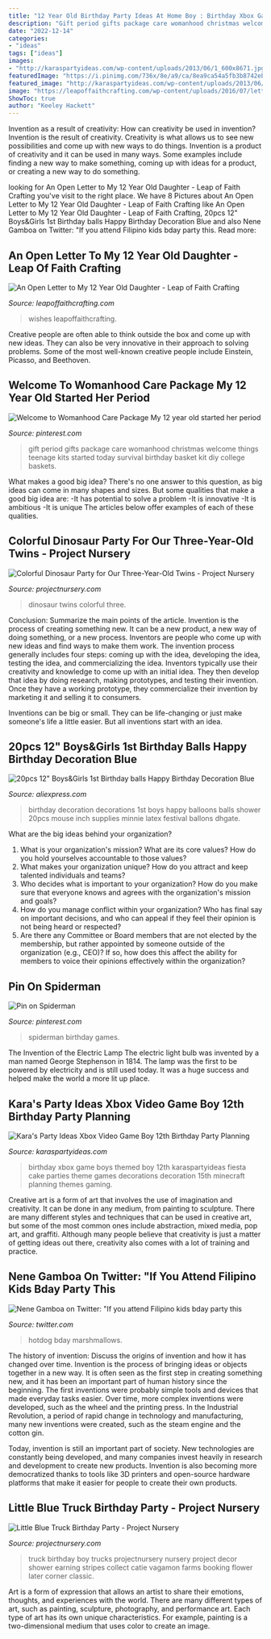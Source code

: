 ```yaml
---
title: "12 Year Old Birthday Party Ideas At Home Boy : Birthday Xbox Game Boys Themed Boy 12th Karaspartyideas Fiesta Cake Parties Theme Games Decorations Decoration 15th Minecraft Planning Themes Gaming"
description: "Gift period gifts package care womanhood christmas welcome things teenage kits started today survival birthday basket kit diy college baskets"
date: "2022-12-14"
categories:
- "ideas"
tags: ["ideas"]
images:
- "http://karaspartyideas.com/wp-content/uploads/2013/06/1_600x8671.jpg"
featuredImage: "https://i.pinimg.com/736x/8e/a9/ca/8ea9ca54a5fb3b8742eb2b36523d33a4--spiderman-birthday-ideas-spiderman-party-games.jpg"
featured_image: "http://karaspartyideas.com/wp-content/uploads/2013/06/1_600x8671.jpg"
image: "https://leapoffaithcrafting.com/wp-content/uploads/2016/07/letter.jpg"
ShowToc: true
author: "Keeley Hackett"
---
```



Invention as a result of creativity: How can creativity be used in invention?
Invention is the result of creativity. Creativity is what allows us to see new possibilities and come up with new ways to do things. Invention is a product of creativity and it can be used in many ways. Some examples include finding a new way to make something, coming up with ideas for a product, or creating a new way to do something.

	

		
looking for An Open Letter to My 12 Year Old Daughter - Leap of Faith Crafting you've visit to the right place. We have 8 Pictures about An Open Letter to My 12 Year Old Daughter - Leap of Faith Crafting like An Open Letter to My 12 Year Old Daughter - Leap of Faith Crafting, 20pcs 12&quot; Boys&amp;Girls 1st Birthday balls Happy Birthday Decoration Blue and also Nene Gamboa on Twitter: &quot;If you attend Filipino kids bday party this. Read more:
		
    
## An Open Letter To My 12 Year Old Daughter - Leap Of Faith Crafting

<img loading=lazy src="https://leapoffaithcrafting.com/wp-content/uploads/2016/07/letter.jpg" onerror="this.onerror=null;this.src='https://tse2.mm.bing.net/th?id=OIP._81IrLR590XnxHmVFob_pAHaL2&amp;pid=15.1';" alt="An Open Letter to My 12 Year Old Daughter - Leap of Faith Crafting">

_Source: leapoffaithcrafting.com_

>wishes leapoffaithcrafting. 

	

Creative people are often able to think outside the box and come up with new ideas. They can also be very innovative in their approach to solving problems. Some of the most well-known creative people include Einstein, Picasso, and Beethoven.

    
## Welcome To Womanhood Care Package My 12 Year Old Started Her Period

<img loading=lazy src="https://i.pinimg.com/736x/17/09/2f/17092f97f782aae66544d8cdfdf03ecf---year-old-girl-gifts--year-old-girl-birthday-party-ideas.jpg?b=t" onerror="this.onerror=null;this.src='https://tse4.mm.bing.net/th?id=OIP._DWbK4UU9m68XviDCG6JagHaJ3&amp;pid=15.1';" alt="Welcome to Womanhood Care Package My 12 year old started her period">

_Source: pinterest.com_

>gift period gifts package care womanhood christmas welcome things teenage kits started today survival birthday basket kit diy college baskets. 

	

What makes a good big idea?
There's no one answer to this question, as big ideas can come in many shapes and sizes. But some qualities that make a good big idea are: 
-It has potential to solve a problem
-It is innovative
-It is ambitious
-It is unique 
The articles below offer examples of each of these qualities.

    
## Colorful Dinosaur Party For Our Three-Year-Old Twins - Project Nursery

<img loading=lazy src="https://projectnursery.com/wp-content/uploads/2012/09/DSC027751-683x1024.jpg" onerror="this.onerror=null;this.src='https://tse2.mm.bing.net/th?id=OIP.nbbk5ZYnr_X4fl7waSE3cgDMEy&amp;pid=15.1';" alt="Colorful Dinosaur Party for Our Three-Year-Old Twins - Project Nursery">

_Source: projectnursery.com_

>dinosaur twins colorful three. 

	

Conclusion: Summarize the main points of the article.
Invention is the process of creating something new. It can be a new product, a new way of doing something, or a new process. Inventors are people who come up with new ideas and find ways to make them work.
The invention process generally includes four steps: coming up with the idea, developing the idea, testing the idea, and commercializing the idea. Inventors typically use their creativity and knowledge to come up with an initial idea. They then develop that idea by doing research, making prototypes, and testing their invention. Once they have a working prototype, they commercialize their invention by marketing it and selling it to consumers.

Inventions can be big or small. They can be life-changing or just make someone's life a little easier. But all inventions start with an idea.

    
## 20pcs 12&quot; Boys&amp;Girls 1st Birthday Balls Happy Birthday Decoration Blue

<img loading=lazy src="https://ae01.alicdn.com/kf/HTB10lVbX.rrK1RkSne1q6ArVVXay/20pcs-12-Boys-Girls-1st-Birthday-balls-Happy-Birthday-Decoration-Blue-1-Year-Old-Birthday-Balloons.jpg" onerror="this.onerror=null;this.src='https://tse4.mm.bing.net/th?id=OIP.dEhq7qibY61eyjkVYraQPQHaJ3&amp;pid=15.1';" alt="20pcs 12&quot; Boys&amp;Girls 1st Birthday balls Happy Birthday Decoration Blue">

_Source: aliexpress.com_

>birthday decoration decorations 1st boys happy balloons balls shower 20pcs mouse inch supplies minnie latex festival ballons dhgate. 

	

What are the big ideas behind your organization?
1. What is your organization's mission? What are its core values? How do you hold yourselves accountable to those values?
2. What makes your organization unique? How do you attract and keep talented individuals and teams?
3. Who decides what is important to your organization? How do you make sure that everyone knows and agrees with the organization's mission and goals?
4. How do you manage conflict within your organization? Who has final say on important decisions, and who can appeal if they feel their opinion is not being heard or respected?
5. Are there any Committee or Board members that are not elected by the membership, but rather appointed by someone outside of the organization (e.g., CEO)? If so, how does this affect the ability for members to voice their opinions effectively within the organization?

    
## Pin On Spiderman

<img loading=lazy src="https://i.pinimg.com/736x/8e/a9/ca/8ea9ca54a5fb3b8742eb2b36523d33a4--spiderman-birthday-ideas-spiderman-party-games.jpg" onerror="this.onerror=null;this.src='https://tse3.mm.bing.net/th?id=OIP.vbUmHPrTYUa2unvhoETfYgAAAA&amp;pid=15.1';" alt="Pin on Spiderman">

_Source: pinterest.com_

>spiderman birthday games. 

	

The Invention of the Electric Lamp
The electric light bulb was invented by a man named George Stephenson in 1814. The lamp was the first to be powered by electricity and is still used today. It was a huge success and helped make the world a more lit up place.

    
## Kara&#039;s Party Ideas Xbox Video Game Boy 12th Birthday Party Planning

<img loading=lazy src="http://karaspartyideas.com/wp-content/uploads/2013/06/1_600x8671.jpg" onerror="this.onerror=null;this.src='https://tse2.mm.bing.net/th?id=OIP.HlhSpEHqGn3-8HJk3OSg0QHaKs&amp;pid=15.1';" alt="Kara&#039;s Party Ideas Xbox Video Game Boy 12th Birthday Party Planning">

_Source: karaspartyideas.com_

>birthday xbox game boys themed boy 12th karaspartyideas fiesta cake parties theme games decorations decoration 15th minecraft planning themes gaming. 

	

Creative art is a form of art that involves the use of imagination and creativity. It can be done in any medium, from painting to sculpture. There are many different styles and techniques that can be used in creative art, but some of the most common ones include abstraction, mixed media, pop art, and graffiti. Although many people believe that creativity is just a matter of getting ideas out there, creativity also comes with a lot of training and practice.

    
## Nene Gamboa On Twitter: &quot;If You Attend Filipino Kids Bday Party This

<img loading=lazy src="https://pbs.twimg.com/media/DFaHmcHXkAIVuRp.jpg:large" onerror="this.onerror=null;this.src='https://tse3.mm.bing.net/th?id=OIP.xycm9-odWe3fTCFlzsnjygHaEK&amp;pid=15.1';" alt="Nene Gamboa on Twitter: &quot;If you attend Filipino kids bday party this">

_Source: twitter.com_

>hotdog bday marshmallows. 

	

The history of invention: Discuss the origins of invention and how it has changed over time.
Invention is the process of bringing ideas or objects together in a new way. It is often seen as the first step in creating something new, and it has been an important part of human history since the beginning.
The first inventions were probably simple tools and devices that made everyday tasks easier. Over time, more complex inventions were developed, such as the wheel and the printing press. In the Industrial Revolution, a period of rapid change in technology and manufacturing, many new inventions were created, such as the steam engine and the cotton gin.

Today, invention is still an important part of society. New technologies are constantly being developed, and many companies invest heavily in research and development to create new products. Invention is also becoming more democratized thanks to tools like 3D printers and open-source hardware platforms that make it easier for people to create their own products.

    
## Little Blue Truck Birthday Party - Project Nursery

<img loading=lazy src="https://projectnursery.com/wp-content/uploads/2013/04/littlebluetruckpartytable.jpg" onerror="this.onerror=null;this.src='https://tse1.mm.bing.net/th?id=OIP.JLuDHHMc6abKt3jU2GKv4QHaKC&amp;pid=15.1';" alt="Little Blue Truck Birthday Party - Project Nursery">

_Source: projectnursery.com_

>truck birthday boy trucks projectnursery nursery project decor shower earning stripes collect catie vagamon farms booking flower later corner classic. 

	

Art is a form of expression that allows an artist to share their emotions, thoughts, and experiences with the world. There are many different types of art, such as painting, sculpture, photography, and performance art. Each type of art has its own unique characteristics. For example, painting is a two-dimensional medium that uses color to create an image.

